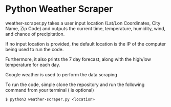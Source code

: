 # Python Weather Scraper

weather-scraper.py takes a user input location (Lat/Lon Coordinates, City Name, Zip Code) 
and outputs the current time, temperature, humidity, wind, and chance of precipitation. 

If no input location is provided, the default location is the IP of the computer being used to run the code.

Furthermore, it also prints the 7 day forecast, along with the high/low temperature for each day. 

Google weather is used to perform the data scraping

To run the code, simple clone the repository and run the following command from your terminal (<location> is optional)
```
$ python3 weather-scraper.py <location>

```

